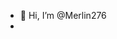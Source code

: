 - 👋 Hi, I’m @Merlin276
- 
<!---
Merlin276/Merlin276 is a ✨ special ✨ repository because its `README.md` (this file) appears on your GitHub profile.
You can click the Preview link to take a look at your changes.
--->
